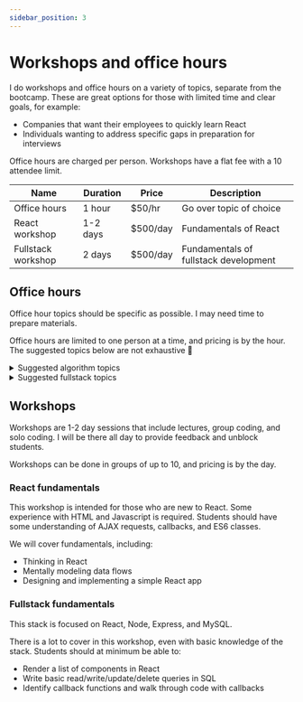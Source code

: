 ```yaml
---
sidebar_position: 3
---
```


# Workshops and office hours

I do workshops and office hours on a variety of topics, separate from the bootcamp. These are great options for those with limited time and clear goals, for example:
- Companies that want their employees to quickly learn React
- Individuals wanting to address specific gaps in preparation for interviews

Office hours are charged per person. Workshops have a flat fee with a 10 attendee limit.

| Name  |  Duration  | Price | Description  |
|---|---|---|---|
| Office hours  | 1 hour | $50/hr | Go over topic of choice |
| React workshop  | 1-2 days | $500/day | Fundamentals of React |
| Fullstack workshop  | 2 days | $500/day | Fundamentals of fullstack development |

## Office hours

Office hour topics should be specific as possible. I may need time to prepare materials.

Office hours are limited to one person at a time, and pricing is by the hour. The suggested topics below are not exhaustive 🙂

<details>
  <summary>Suggested algorithm topics</summary>
  <ul>
    <li>General approach to solving algorithms</li>
    <li>Basic recursion</li>
    <li>Linked lists</li>
    <li>Graphs</li>
    <li>Trees</li>
    <li>Breadth First Search</li>
    <li>Depth First Search</li>
    <li>Memoization / dynamic programming</li>
  </ul>
</details>

<details>
  <summary>Suggested fullstack topics</summary>
  <ul>
    <li>Implementing custom React hooks</li>
    <li>Test Driven Development with React</li>
    <li>Writing SQL queries and testing performance</li>
    <li>MVC and how it applies to fullstack development</li>
    <li>How to set up a docker environment for testing</li>
    <li>Code reviews</li>
  </ul>
</details>

## Workshops

Workshops are 1-2 day sessions that include lectures, group coding, and solo coding. I will be there all day to provide feedback and unblock students.

Workshops can be done in groups of up to 10, and pricing is by the day.

### React fundamentals

This workshop is intended for those who are new to React. Some experience with HTML and Javascript is required. Students should have some understanding of AJAX requests, callbacks, and ES6 classes.

We will cover fundamentals, including:
- Thinking in React
- Mentally modeling data flows
- Designing and implementing a simple React app

### Fullstack fundamentals

This stack is focused on React, Node, Express, and MySQL.

There is a lot to cover in this workshop, even with basic knowledge of the stack. Students should at minimum be able to:
- Render a list of components in React
- Write basic read/write/update/delete queries in SQL
- Identify callback functions and walk through code with callbacks